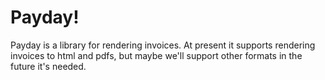Payday!
===

Payday is a library for rendering invoices. At present it supports rendering invoices to html and pdfs, but maybe we'll support other formats in the future it's needed.